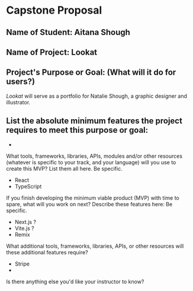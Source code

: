 # Capstone Proposal

## Name of Student: Aitana Shough

## Name of Project: Lookat

## Project's Purpose or Goal: (What will it do for users?)

*Lookat* will serve as a portfolio for Natalie Shough, a graphic designer and illustrator.

## List the absolute minimum features the project requires to meet this purpose or goal:

* 

What tools, frameworks, libraries, APIs, modules and/or other resources (whatever is specific to your track, and your language) will you use to create this MVP? List them all here. Be specific.

* React
* TypeScript

If you finish developing the minimum viable product (MVP) with time to spare, what will you work on next? Describe these features here: Be specific.

* Next.js ?
* Vite.js ? 
* Remix

What additional tools, frameworks, libraries, APIs, or other resources will these additional features require?

* Stripe
* 

Is there anything else you'd like your instructor to know?
